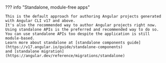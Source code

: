??? info "Standalone, module-free apps"

    This is the default approach for authoring Angular projects generated with Angular CLI v17 and above.
    It's also the recommended way to author Angular projects right now.
    Using standalone APIs is the preferred and recommended way to do so.
    You can use standalone APIs too despite the application is still module-based.
    Learn more about standalone at [standalone components guide](https://v17.angular.io/guide/standalone-components)
    and [standalone migration](https://angular.dev/reference/migrations/standalone)
